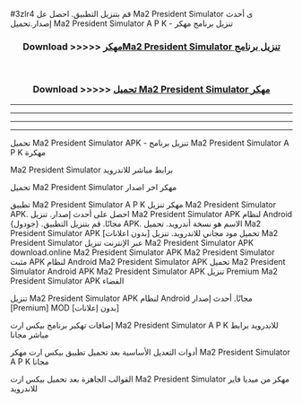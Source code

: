 #3zlr4 قم بتنزيل التطبيق. احصل عل Ma2 President Simulator  ى أحدث إصدار.تحميل Ma2 President Simulator  A P K - تنزيل برنامج مهكر



<div align="center">
<h3>Download >>>>> <a href="https://ar-sites.web.app/?ar= Ma2 President Simulator ">مهكرMa2 President Simulator  تنزيل برنامج</a></h3><br>

<h3>Download >>>>> <a href="https://ar-sites.web.app/?ar= Ma2 President Simulator ">تحميل Ma2 President Simulator  مهكر</a></h3>
</div>


----------------------------------------------------------

----------------------------------------------------------

----------------------------------------------------------

----------------------------------------------------------


تحميل Ma2 President Simulator  APK - تنزيل برنامج Ma2 President Simulator  A P K مهكرة

Ma2 President Simulator  برابط مباشر للاندرويد

تحميل Ma2 President Simulator  مهكر اخر اصدار

تطبيق Ma2 President Simulator  A P K مهكر
تنزيل Ma2 President Simulator  APK. احصل على أحدث إصدار.
تنزيل Ma2 President Simulator  APK لنظام Android مجانًا.
قم بتنزيل التطبيق. {جودول} APK. الاسم هو نسخة أندرويد.
تحميل Ma2 President Simulator  APK [بدون اعلانات]
تحميل مود مجاني للاندرويد.
تنزيل Ma2 President Simulator  عبر الإنترنت
تنزيل Ma2 President Simulator  APK
download.online Ma2 President Simulator  APK
Ma2 President Simulator  مثبت APK لنظام Android
Ma2 President Simulator  APK
تحميل Ma2 President Simulator  Android APK
Ma2 President Simulator  APK تنزيل Premium
Ma2 President Simulator  APK الفضاء

تنزيل Ma2 President Simulator  APK لنظام Android مجانًا. أحدث إصدار [Premium] MOD [بدون إعلانات]

إضافات تهكير برنامج بيكس ارت Ma2 President Simulator  A P K للاندرويد برابط مباشر مجانا

أدوات التعديل الأساسية بعد تحميل تطبيق بيكس ارت مهكر Ma2 President Simulator  A P K مجانا

القوالب الجاهزة بعد تحميل بيكس ارت Ma2 President Simulator  مهكر من ميديا فاير للاندرويد



